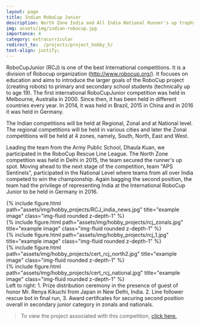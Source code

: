 ```yaml
---
layout: page
title: Indian RoboCup Junior
description: North Zone India and All India National Runner's up trophy
img: assets/img/indian-robocup.jpg
importance: 4
category: extracurricular
redirect_to:  /projects/project_hobby_5/
text-align: justify;
---
```


RoboCupJunior (RCJ) is one of the best International competitions. It is a division of Robocup organization (http://www.robocup.org/). It focuses on education and aims to introduce the larger goals of the RoboCup project (creating robots) to primary and secondary school students (technically up to age 19). The first international RoboCupJunior competition was held in Melbourne, Australia in 2000. Since then, it has been held in different countries every year. In 2014, it was held in Brazil, 2015 in China and in 2016 it was held in Germany.

The Indian competitions will be held at Regional, Zonal and at National level. The regional competitions will be held in various cities and later the Zonal competitions will be held at 4 zones, namely, South, North, East and West.

Leading the team from the Army Public School, Dhaula Kuan, we participated in the RoboCup Rescue Line League. The North Zone competition was held in Delhi in 2015, the team secured the runner's up spot. Moving ahead to the next stage of the competition, team "APS Sentinels", participated in the National Level where teams from all over India competed to win the championship. Again bagging the second position, the team had the privilege of representing India at the International RoboCup Junior to be held in Germany in 2016.  

<div class="row">
<div class="col-sm-5 mt-3 mt-md-0">
    {% include figure.html path="assets/img/hobby_projects/RCJ_india_news.jpg" title="example image" class="img-fluid rounded z-depth-1" %}
</div>
    <div class="col-sm-6 mt-3 mt-md-0">
        {% include figure.html path="assets/img/hobby_projects/rcj_zonals.jpg" title="example image" class="img-fluid rounded z-depth-1" %}
    </div>
    <div class="col-sm-6 mt-3 mt-md-0">
        {% include figure.html path="assets/img/hobby_projects/rcj_1.jpg" title="example image" class="img-fluid rounded z-depth-1" %}
    </div>
    <div class="col-sm-6 mt-3 mt-md-0">
        {% include figure.html path="assets/img/hobby_projects/cert_rcj_north2.jpg" title="example image" class="img-fluid rounded z-depth-1" %}
    </div>
    <div class="col-sm-6 mt-3 mt-md-0">
        {% include figure.html path="assets/img/hobby_projects/cert_rcj_national.jpg" title="example image" class="img-fluid rounded z-depth-1" %}
    </div>
    <div class="col-sm mt-3 mt-md-0">
    </div>
</div>
<div class="caption">
  Left to right: 1. Prize distribution ceremony in the presence of guest of honor Mr. Renya Kikuchi from Japan in New Delhi, India. 2. Line follower rescue bot in final run, 3. Award certifcates for securing second position overall in secondary junior category in zonals and nationals.
</div>



> To view the project associated with this competition, <a href="{{ page.redirect_to }}">click here.</a>
